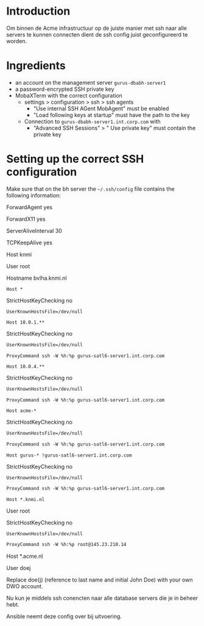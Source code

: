 # Introduction

Om binnen de Acme infrastructuur op de juiste manier met ssh naar alle servers te kunnen connecten dient de ssh config juist geconfigureerd te worden.

# **Ingredients**

- an account on the management server `gurus-dbabh-server1`
- a password-encrypted SSH private key
- MobaXTerm with the correct configuration
  - settings > configuration > ssh > ssh agents
    - "Use internal SSH AGent MobAgent" must be enabled
    - "Load following keys at startup" must have the path to the key
  - Connection to `gurus-dbabh-server1.int.corp.com` with
    - "Advanced SSH Sessions" > " Use private key" must contain the private key

# Setting up the correct SSH configuration

Make sure that on the bh server the `~/.ssh/config` file contains the following information:

ForwardAgent yes

ForwardX11 yes

ServerAliveInterval 30

TCPKeepAlive yes

Host knmi

User root

Hostname bvlha.knmi.nl

```
Host *
```

StrictHostKeyChecking no

```
UserKnownHostsFile=/dev/null
```

```
Host 10.0.1.**
```

StrictHostKeyChecking no

```markdown
UserKnownHostsFile=/dev/null
```

```
ProxyCommand ssh -W %h:%p gurus-satl6-server1.int.corp.com
```

```
Host 10.0.4.**
```

StrictHostKeyChecking no

```markdown
UserKnownHostsFile=/dev/null
```

```markdown
ProxyCommand ssh -W %h:%p gurus-satl6-server1.int.corp.com
```

```
Host acme-*
```

StrictHostKeyChecking no

```markdown
UserKnownHostsFile=/dev/null
```

```markdown
ProxyCommand ssh -W %h:%p gurus-satl6-server1.int.corp.com
```

```
Host gurus-* !gurus-satl6-server1.int.corp.com
```

StrictHostKeyChecking no

```
UserKnownHostsFile=/dev/null
```

```markdown
ProxyCommand ssh -W %h:%p gurus-satl6-server1.int.corp.com
```

```
Host *.knmi.nl
```

User root

StrictHostKeyChecking no

```
UserKnownHostsFile=/dev/null
```

```markdown
ProxyCommand ssh -W %h:%p root@145.23.210.14
```

Host \*.acme.nl

User doej

Replace doe(j) (reference to last name and initial John Doe) with your own DWO account.

Nu kun je middels ssh conencten naar alle database servers die je in beheer hebt.

Ansible neemt deze config over bij uitvoering.

